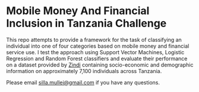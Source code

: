 # Mobile Money And Financial Inclusion in Tanzania Challenge

This repo attempts to provide a framework for the task of classifying an individual into one of four categories based on mobile money and financial service use. I test the approach using Support Vector Machines, Logistic Regression and Random Forest classifiers and evaluate their performance on a dataset provided by [Zindi](https://zindi.africa/competitions/mobile-money-and-financial-inclusion-in-tanzania-challenge) containing socio-economic and demographic information on approximately 7,100 individuals across Tanzania.

Please email silla.mullei@gmail.com if you have any questions.
